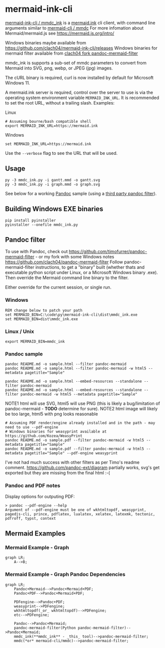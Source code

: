 # mermaid-ink-cli


[mermaid-ink-cli / mmdc_ink](https://github.com/clach04/mermaid-ink-cli) is a [mermaid.ink](https://github.com/jihchi/mermaid.ink) cli client, with command line arguments similar to [mermaid-cli / mmdc](https://github.com/mermaid-js/mermaid-cli)
For more infomation about Mermaid/mermaid.js see https://mermaid.js.org/intro/

Windows binaries maybe available from https://github.com/clach04/mermaid-ink-cli/releases
Windows binaries for mermaid filter available from [clach04 fork pandoc-mermaid-filter](https://github.com/clach04/pandoc-mermaid-filter/releases/tag/20250521)

mmdc_ink is supports a sub-set of mmdc parameters to convert from Mermaid into SVG, png, webp, or JPEG (jpg) images.

The cURL binary is required, curl is now installed by default for Microsoft Windows 11.

A mermaid.ink server is required, control over the server to use is via the operating system environment variable `MERMAID_INK_URL`. It is recommended to set the root URL, without a trailing slash. Examples:

Linux

    # Assuming bourne/bash compatible shell
    export MERMAID_INK_URL=https://mermaid.ink

Windows

    set MERMAID_INK_URL=https://mermaid.ink

Use the `--verbose` flag to see the URL that will be used.

## Usage

    py -3 mmdc_ink.py -i gantt.mmd -o gantt.svg
    py -3 mmdc_ink.py -i graph.mmd -o graph.svg

See below for a working [Pandoc](https://github.com/jgm/pandoc) sample (using a [third party pandoc filter](https://github.com/clach04/pandoc-mermaid-filter)).

## Building Windows EXE binaries

    pip install pyinstaller
    pyinstaller --onefile mmdc_ink.py

## Pandoc filter

To use with Pandoc, check out https://github.com/timofurrer/pandoc-mermaid-filter - or my fork with some Windows notes https://github.com/clach04/pandoc-mermaid-filter
Follow pandoc-mermaid-filter instructions, to get a "binary" built (whether thats and executable python script under Linux, or a Microsoft Windows binary .exe).
Then override the Mermaid command line binary to the filter.

Either override for the current session, or single run.

### Windows

    REM change below to patch your path
    set MERMAID_BIN=C:\code\py\mermaid-ink-cli\dist\mmdc_ink.exe
    set MERMAID_BIN=dist\mmdc_ink.exe

### Linux / Unix

    export MERMAID_BIN=mmdc_ink

### Pandoc sample

    pandoc README.md -o sample.html --filter pandoc-mermaid
    pandoc README.md -o sample.html --filter pandoc-mermaid -w html5 --metadata pagetitle="Sample"

    pandoc README.md -o sample.html --embed-resources --standalone --filter pandoc-mermaid
    pandoc README.md -o sample.html --embed-resources --standalone --filter pandoc-mermaid -w html5 --metadata pagetitle="Sample"

NOTE1 html will use SVG, html5 will use PNG (this is likely a bug/limitation of pandoc-mermaid - **TODO** determine for sure).
NOTE2 html image will likely be too large, html5 with png looks reasonable

    # Assuming PDF render/engine already installed and in the path - may need to use --pdf-engine
    # Windows binaries for weasyprint available at https://github.com/Kozea/WeasyPrint
    pandoc README.md -o sample.pdf --filter pandoc-mermaid -w html5 --metadata pagetitle="Sample"
    pandoc README.md -o sample.pdf --filter pandoc-mermaid -w html5 --metadata pagetitle="Sample" --pdf-engine weasyprint

I've not had much success with other filters as per Timo's readme comment.
https://github.com/pandoc-ext/diagram partially works, svg's get exported but they are missing from the final html :-(

### Pandoc and PDF notes

Display options for outputing PDF:

    > pandoc --pdf-engine --help
    Argument of --pdf-engine must be one of wkhtmltopdf, weasyprint, pagedjs-cli, prince, pdflatex, lualatex, xelatex, latexmk, tectonic, pdfroff, typst, context

## Mermaid Examples

### Mermaid Example - Graph

```mermaid
graph LR;
    A-->B;
```

### Mermaid Example - Graph Pandoc Dependencies

```mermaid
graph LR;
    Pandoc+Mermaid-->Pandoc+Mermaid+PDF;
    Pandoc+PDF-->Pandoc+Mermaid+PDF;

    PDFengine-->Pandoc+PDF;
    weasyprint-->PDFengine;
    wkhtmltopdf(_or_ wkhtmltopdf)-->PDFengine;
    etc-->PDFengine;

    Pandoc-->Pandoc+Mermaid;
    pandoc-mermaid-filter(Python pandoc-mermaid-filter)-->Pandoc+Mermaid;
    mmdc_ink(**mmdc_ink** - _this_ tool)-->pandoc-mermaid-filter;
    mmdc(*or* mermaid-cli/mmdc)-->pandoc-mermaid-filter;
```
